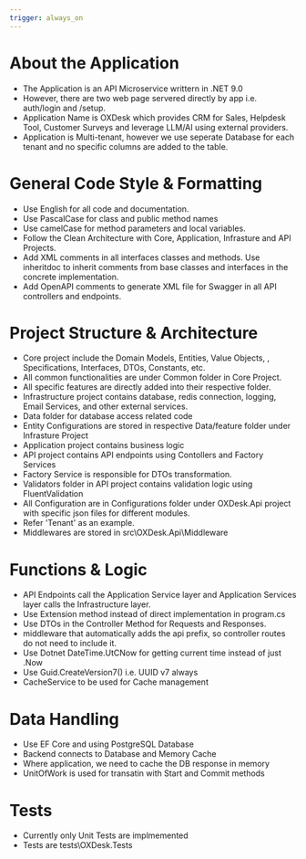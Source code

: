 ```yaml
---
trigger: always_on
---
```


# About the Application
- The Application is an API Microservice writtern in .NET 9.0
- However, there are two web page servered directly by app i.e. auth/login and /setup.
- Application Name is OXDesk which provides CRM for Sales, Helpdesk Tool, Customer Surveys and leverage LLM/AI using external providers.
- Application is Multi-tenant, however we use seperate Database for each tenant and no specific columns are added to the table.

# General Code Style & Formatting
- Use English for all code and documentation.
- Use PascalCase for class and public method names
- Use camelCase for method parameters and local variables.
- Follow the Clean Architecture with Core, Application, Infrasture and API Projects.
- Add XML comments in all interfaces classes and methods. Use inheritdoc to inherit comments from base classes and interfaces in the concrete implementation.
- Add OpenAPI comments to generate XML file for Swagger in all API controllers and endpoints.

# Project Structure & Architecture
- Core project include the Domain Models, Entities, Value Objects, , Specifications, Interfaces, DTOs, Constants, etc.
- All common functionalities are under Common folder in Core Project.
- All specific features are directly added into their respective folder.
- Infrastructure project contains database, redis connection, logging, Email Services, and other external services.
- Data folder for database access related code
- Entity Configurations are stored in respective Data/feature folder under Infrasture Project 
- Application project contains business logic
- API project contains API endpoints using Contollers and Factory Services
- Factory Service is responsible for DTOs transformation.
- Validators folder in API project contains validation logic using FluentValidation
- All Configuration are in Configurations folder under OXDesk.Api project with specific json files for different modules.
- Refer 'Tenant' as an example.
- Middlewares are stored in src\OXDesk.Api\Middleware

# Functions & Logic
- API Endpoints call the Application Service layer and Application  Services layer calls the Infrastructure layer.
- Use Extension method instead of direct implementation in program.cs
- Use DTOs in the Controller Method for Requests and Responses.
- middleware that automatically adds the api prefix, so controller routes do not need to include it.
- Use Dotnet DateTime.UtCNow for getting current time instead of just .Now
- Use Guid.CreateVersion7() i.e. UUID v7 always
- CacheService to be used for Cache management

# Data Handling
- Use EF Core and using PostgreSQL Database 
- Backend connects to Database and Memory Cache
- Where application, we need to cache the DB response in memory
- UnitOfWork is used for transatin with Start and Commit methods

# Tests
- Currently only Unit Tests are implmemented
- Tests are tests\OXDesk.Tests